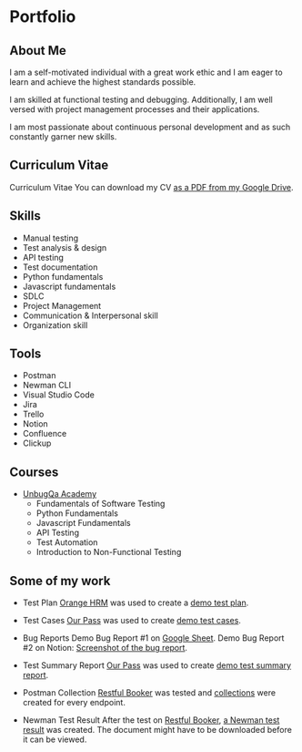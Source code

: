# Portfolio

## About Me
I am a self-motivated individual with a great work ethic and I am eager to learn and achieve the highest standards possible.

I am skilled at functional testing and debugging. Additionally, I am well versed with project management processes and their applications.

I am most passionate about continuous personal development and as such constantly garner new skills.

## Curriculum Vitae
Curriculum Vitae
You can download my CV [as a PDF from my Google Drive](https://drive.google.com/file/d/1fnigP-rIMjqmWeqYfgYucL7Be7H5mXpr/view?usp=share_link).

## Skills
- Manual testing
- Test analysis & design
- API testing
- Test documentation
- Python fundamentals
- Javascript fundamentals
- SDLC
- Project Management
- Communication & Interpersonal skill
- Organization skill

## Tools
- Postman
- Newman CLI
- Visual Studio Code
- Jira
- Trello
- Notion
- Confluence
- Clickup

## Courses
- [UnbugQa Academy](https://drive.google.com/file/d/14OEzORa9zHxacEiH4WamE0SIuRECggXz/view?usp=share_link)
    - Fundamentals of Software Testing
    - Python Fundamentals
    - Javascript Fundamentals
    - API Testing
    - Test Automation
    - Introduction to Non-Functional Testing

## Some of my work
- Test Plan
[Orange HRM](https://opensource-demo.orangehrmlive.com/web/index.php/auth/login) was used to create a [demo test plan](https://docs.google.com/document/d/1oLjmxz8mWdHK0y50_4WRTqFE6fcJkiA8pMn67060CJQ/edit?usp=sharing).

- Test Cases 
[Our Pass](https://www.ourpass.co/) was used to create [demo test cases](https://docs.google.com/spreadsheets/d/17_b0GD4gLmBOnuoQJdQifROjOLigDOJDnTksnamgH3Y/edit#gid=0).

- Bug Reports
Demo Bug Report  #1 on [Google Sheet](https://docs.google.com/spreadsheets/d/1RqcO3VgeIVERbrx67B5H-Khu6cLF752aEGYtl53SXL4/edit#gid=0).
Demo Bug Report #2 on Notion: [Screenshot of the bug report](https://drive.google.com/file/d/16PU5hXhEiTkpU6zhGreoZ5Yj01NY7754/view?usp=share_link).

- Test Summary Report
[Our Pass](https://www.ourpass.co/) was used to create [demo test summary report](https://docs.google.com/document/d/1Jf0H45NaM6clGlZglYKL9_Cvg4aOVoK8u38-xmrYZyY/edit?usp=sharing).

- Postman Collection
[Restful Booker](https://restful-booker.herokuapp.com/) was tested and [collections](https://www.postman.com/galactic-station-686614/workspace/booker/folder/18439990-e10cfeb5-69a5-4292-bc17-2b1d54cd5576?ctx=documentation) were created for every endpoint.

- Newman Test Result
After the test on [Restful Booker](https://restful-booker.herokuapp.com/), [a Newman test result](https://drive.google.com/drive/folders/104hv3dkC9qbkNgBUveKw0vwUOk_fXKKg?usp=sharing) was created. The document might have to be downloaded before it can be viewed.
